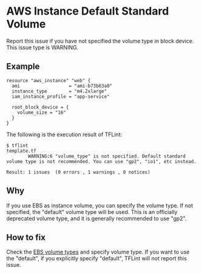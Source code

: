 # AWS Instance Default Standard Volume
Report this issue if you have not specified the volume type in block device. This issue type is WARNING.

## Example
```
resource "aws_instance" "web" {
  ami                  = "ami-b73b63a0"
  instance_type        = "m4.2xlarge"
  iam_instance_profile = "app-service"

  root_block_device = {
    volume_size = "16"
  }
}
```

The following is the execution result of TFLint: 

```
$ tflint
template.tf
        WARNING:6 "volume_type" is not specified. Default standard volume type is not recommended. You can use "gp2", "io1", etc instead.

Result: 1 issues  (0 errors , 1 warnings , 0 notices)
```

## Why
If you use EBS as instance volume, you can specify the volume type. If not specified, the "default" volume type will be used. This is an officially deprecated volume type, and it is generally recommended to use "gp2".

## How to fix
Check the [EBS volume types](http://docs.aws.amazon.com/AWSEC2/latest/UserGuide/EBSVolumeTypes.html) and specify volume type. If you want to use the "default", if you explicitly specify "default", TFLint will not report this issue.
